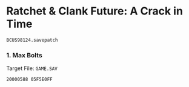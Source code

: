 #  Ratchet & Clank Future: A Crack in Time 

`BCUS98124.savepatch`

### 1. Max Bolts

Target File: `GAME.SAV`

```
20000588 05F5E0FF
```

